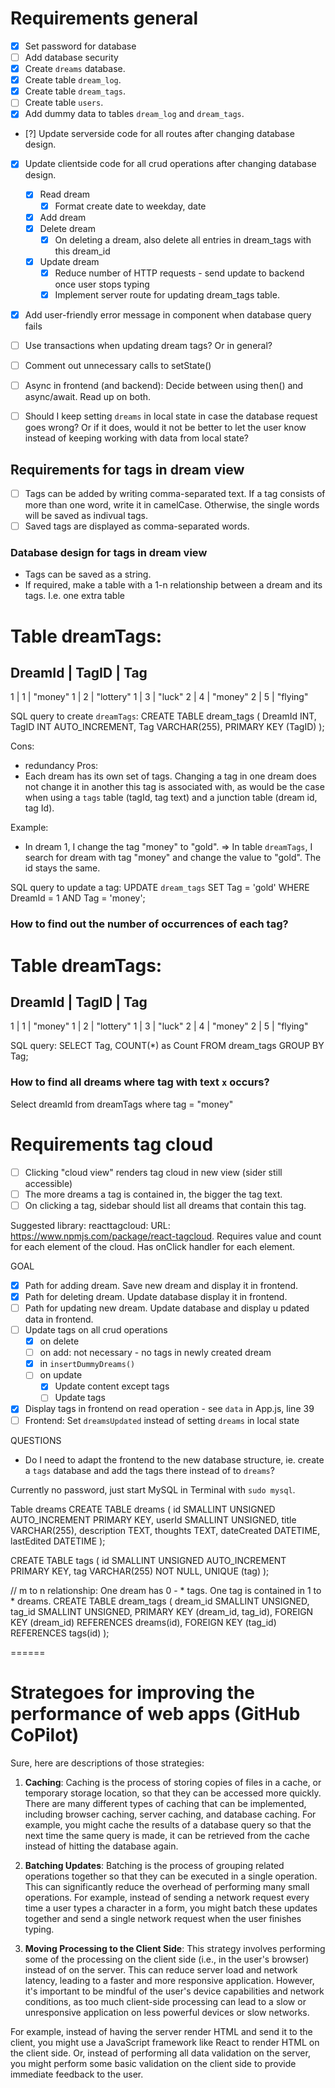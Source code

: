 # Requirements general
- [x] Set password for database
- [ ] Add database security
- [x] Create `dreams` database.
- [x] Create table `dream_log`.
- [x] Create table `dream_tags`.
- [ ] Create table `users`.
- [x] Add dummy data to tables `dream_log` and `dream_tags`.
- [?] Update serverside code for all routes after changing database design.
- [x] Update clientside code for all crud operations after changing database design.
    - [x] Read dream
        - [x] Format create date to weekday, date
    - [x] Add dream
    - [x] Delete dream
        - [x] On deleting a dream, also delete all entries in dream_tags with this dream_id
    - [x] Update dream
        - [x] Reduce number of HTTP requests - send update to backend once user stops typing
        - [x] Implement server route for updating dream_tags table.
- [x] Add user-friendly error message in component when database query fails
    
- [ ] Use transactions when updating dream tags? Or in general?
- [ ] Comment out unnecessary calls to setState()
- [ ] Async in frontend (and backend): Decide between using then() and async/await. Read up on both.
- [ ] Should I keep setting `dreams` in local state in case the database request goes wrong? Or if it does, would it not be better to let the user know instead of keeping working with data from local state?

## Requirements for tags in dream view
- [ ] Tags can be added by writing comma-separated text. If a tag consists of more than one word, write it in camelCase. Otherwise, the single words will be saved as indivual tags. 
- [ ] Saved tags are displayed as comma-separated words.
 ### Database design for tags in dream view
 - Tags can be saved as a string.
 - If required, make a table with a 1-n relationship between a dream and its tags. I.e. one extra table

 Table dreamTags:
 ================
 DreamId | TagID | Tag
 ---------------------
 1       | 1     | "money"
 1       | 2     | "lottery"
 1       | 3     | "luck"
 2       | 4     | "money"
 2       | 5     | "flying"

 SQL query to create `dreamTags`:
 CREATE TABLE dream_tags (
    DreamId INT,
    TagID INT AUTO_INCREMENT,
    Tag VARCHAR(255),
    PRIMARY KEY (TagID)
);

 Cons:
 - redundancy
 Pros:
 - Each dream has its own set of tags. Changing a tag in one dream does not change it in another this tag is associated with, as would be the case when using a `tags` table (tagId, tag text) and a junction table (dream id, tag Id).

 Example:
 - In dream 1, I change the tag "money" to "gold".
 => In table `dreamTags`, I search for dream with tag "money" and change the value to "gold". The id stays the same.

 SQL query to update a tag:
 UPDATE `dream_tags` SET Tag = 'gold' WHERE DreamId = 1 AND Tag = 'money';

 ### How to find out the number of occurrences of each tag?
 Table dreamTags:
 ================
 DreamId | TagID | Tag
 ---------------------
 1       | 1     | "money"
 1       | 2     | "lottery"
 1       | 3     | "luck"
 2       | 4     | "money"
 2       | 5     | "flying"

 SQL query:
 SELECT Tag, COUNT(*) as Count
FROM dream_tags
GROUP BY Tag;


### How to find all dreams where tag with text `x` occurs?
Select dreamId from dreamTags where tag = "money"

# Requirements tag cloud
- [ ] Clicking "cloud view" renders tag cloud in new view (sider still accessible)
- [ ] The more dreams a tag is contained in, the bigger the tag text.
- [ ] On clicking a tag, sidebar should list all dreams that contain this tag.

Suggested library: reacttagcloud: URL: https://www.npmjs.com/package/react-tagcloud. Requires value and count for each element of the cloud. Has onClick handler for each element. 

GOAL
- [x] Path for adding dream. Save new dream and display it in frontend.
- [x] Path for deleting dream. Update database display it in frontend.
- [ ] Path for updating new dream. Update database and display u pdated data in frontend.
- [ ] Update tags on all crud operations
    - [x] on delete
    - [ ] on add: not necessary - no tags in newly created dream
    - [x] in `insertDummyDreams()`
    - [ ] on update
        - [x] Update content except tags
        - [ ] Update tags
- [x] Display tags in frontend on read operation - see `data` in App.js, line 39
- [ ] Frontend: Set `dreamsUpdated` instead of setting `dreams` in local state

QUESTIONS   
- Do I need to adapt the frontend to the new database structure, ie. create a `tags` database and add the tags there instead of to `dreams`?

Currently no password, just start MySQL in Terminal with `sudo mysql`.

Table dreams
CREATE TABLE dreams (
    id SMALLINT UNSIGNED AUTO_INCREMENT PRIMARY KEY,
    userId SMALLINT UNSIGNED,
    title VARCHAR(255),
    description TEXT,
    thoughts TEXT,
    dateCreated DATETIME,
    lastEdited DATETIME 
);

CREATE TABLE tags (
    id SMALLINT UNSIGNED AUTO_INCREMENT PRIMARY KEY,
    tag VARCHAR(255) NOT NULL,
    UNIQUE (tag)
);

// m to n relationship: One dream has 0 - * tags. One tag is contained in 1 to * dreams.
CREATE TABLE dream_tags (
    dream_id SMALLINT UNSIGNED,
    tag_id SMALLINT UNSIGNED,
    PRIMARY KEY (dream_id, tag_id),
    FOREIGN KEY (dream_id) REFERENCES dreams(id),
    FOREIGN KEY (tag_id) REFERENCES tags(id)
);

======

# Strategoes for improving the performance of web apps (GitHub CoPilot)

Sure, here are descriptions of those strategies:

1. **Caching**: Caching is the process of storing copies of files in a cache, or temporary storage location, so that they can be accessed more quickly. There are many different types of caching that can be implemented, including browser caching, server caching, and database caching. For example, you might cache the results of a database query so that the next time the same query is made, it can be retrieved from the cache instead of hitting the database again.

2. **Batching Updates**: Batching is the process of grouping related operations together so that they can be executed in a single operation. This can significantly reduce the overhead of performing many small operations. For example, instead of sending a network request every time a user types a character in a form, you might batch these updates together and send a single network request when the user finishes typing.

3. **Moving Processing to the Client Side**: This strategy involves performing some of the processing on the client side (i.e., in the user's browser) instead of on the server. This can reduce server load and network latency, leading to a faster and more responsive application. However, it's important to be mindful of the user's device capabilities and network conditions, as too much client-side processing can lead to a slow or unresponsive application on less powerful devices or slow networks. 

For example, instead of having the server render HTML and send it to the client, you might use a JavaScript framework like React to render HTML on the client side. Or, instead of performing all data validation on the server, you might perform some basic validation on the client side to provide immediate feedback to the user.
